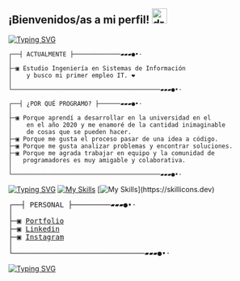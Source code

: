 
## ¡Bienvenidos/as  a mi perfil! <img src="https://media.giphy.com/media/hvRJCLFzcasrR4ia7z/giphy.gif" alt="drawing" width="30px"/>
[![Typing SVG](https://readme-typing-svg.demolab.com?font=Doto&weight=600&size=18&duration=1000&pause=500&color=00AAFF&multiline=true&width=350&height=120&lines=Soy+Fabiana+Heredia;%3E+Desarrolladora+Web+Fullstack;%3E+Emp%C3%A1tica+y+leal;%3E+Amante+de+los+gatitos)](https://git.io/typing-svg)

```
┌──┤ ACTUALMENTE ├─────────────▰▰▰●•⋅
│
├─▣ Estudio Ingeniería en Sistemas de Información
│    y busco mi primer empleo IT. ❤︎
│
└─────────────────────────────────────────▰▰▰●•⋅

┌──┤ ¿POR QUÉ PROGRAMO? ├──────▰▰▰●•⋅
│
├─▣ Porque aprendí a desarrollar en la universidad en el
│    en el año 2020 y me enamoré de la cantidad inimaginable
│    de cosas que se pueden hacer.
├─▣ Porque me gusta el proceso pasar de una idea a código.
├─▣ Porque me gusta analizar problemas y encontrar soluciones.
├─▣ Porque me agrada trabajar en equipo y la comunidad de
│   programadores es muy amigable y colaborativa.
│
└─────────────────────────────────────────▰▰▰●•⋅
```

[![Typing SVG](https://readme-typing-svg.demolab.com?font=Doto&weight=600&pause=1000&color=00AAFF&width=435&lines=Skill+set++-%E2%8E%BD__%E2%8E%BD-%E2%8E%BB%E2%8E%BA%E2%8E%BA%E2%8E%BB-%E2%8E%BD__%E2%8E%BD--%E2%8E%BB%E2%8E%BA%E2%8E%BA%E2%8E%BB-)](https://git.io/typing-svg)
[![My Skills](https://skillicons.dev/icons?i=html,css,js,nodejs,react,redux,express,sequelize,bootstrap,tailwind,less)](https://skillicons.dev)
[![My Skills](https://skillicons.dev/icons?i=net,cs,java,py,vscode,visualstudio,git,github,discord,)](https://skillicons.dev)


<pre>
┌──┤ PERSONAL ├─────────▰▰▰●•⋅
│
├─▣ <a href="https://herediafabi.github.io/">Portfolio<a/>
├─▣ <a href="https://wwww.linkedin.com/in/fabiana-heredia/">Linkedin<a/>
├─▣ <a href="https://www.instagram.com/herediafabi_/">Instagram<a/>
│
└───────────────────────────────▰▰▰●•⋅
</pre>

[![Typing SVG](https://readme-typing-svg.demolab.com?font=Doto&weight=700&pause=1300&color=00AAFF&width=435&height=30&lines=%C2%A1Gracias+por+leerme!+%E2%9D%A4%EF%B8%8E)](https://git.io/typing-svg)

